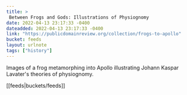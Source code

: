 ```yaml
---
title: > 
 Between Frogs and Gods: Illustrations of Physiognomy
date: 2022-04-13 23:17:33 -0400
dateadded: 2022-04-13 23:17:33 -0400
link: "https://publicdomainreview.org/collection/frogs-to-apollo"
bucket: feeds
layout: urlnote
tags: ["history"]
--- 
```

Images of a frog metamorphing into Apollo illustrating Johann Kaspar Lavater's theories of physiognomy.
 <!-- end excerpt --> 
<div class='bucket'>[[feeds|buckets/feeds]]</div> 
